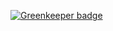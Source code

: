 

[![Greenkeeper badge](https://badges.greenkeeper.io/AndrewUsher/intro-to-es6.svg)](https://greenkeeper.io/)